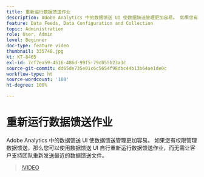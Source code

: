 ```yaml
---
title: 重新运行数据馈送作业
description: Adobe Analytics 中的数据馈送 UI 使数据馈送管理更加容易。 如果您有权限管理数据馈送，那么您可以使用数据馈送 UI 自行重新运行数据馈送作业，而无需让客户支持团队重新发送最近的数据馈送文件。
feature: Data Feeds, Data Configuration and Collection
topic: Administration
role: User, Admin
level: Beginner
doc-type: feature video
thumbnail: 335748.jpg
kt: KT-8465
exl-id: 7cf7ea59-4516-486d-99f5-79cb55b23a3c
source-git-commit: dd65de735e01c6c5654f98dbc44b13b64ae1de0c
workflow-type: ht
source-wordcount: '108'
ht-degree: 100%

---
```


# 重新运行数据馈送作业

Adobe Analytics 中的数据馈送 UI 使数据馈送管理更加容易。 如果您有权限管理数据馈送，那么您可以使用数据馈送 UI 自行重新运行数据馈送作业，而无需让客户支持团队重新发送最近的数据馈送文件。


>[!VIDEO](https://video.tv.adobe.com/v/335748/?quality=12&learn=on)
